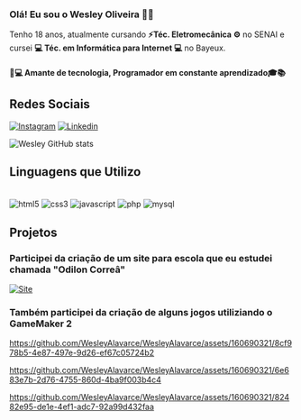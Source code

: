 
### Olá! Eu sou o Wesley Oliveira ✌🏻
Tenho 18 anos, atualmente cursando <b>⚡Téc. Eletromecânica ⚙</b> no SENAI e cursei <b>💻 Téc. em Informática para Internet 💻</b> no Bayeux.<br>
#### <b>🚀💻 Amante de tecnologia, Programador em constante aprendizado🎓📚</b>

## Redes Sociais

[![Instagram](https://img.shields.io/badge/Instagram-E4405F?style=for-the-badge&logo=instagram&logoColor=white)](https://instagram.com/wesley.git)
[![Linkedin](https://img.shields.io/badge/LinkedIn-0077B5?style=for-the-badge&logo=linkedin&logoColor=white)](https://linkedin.com/in/wesleyxzoliveira)

![Wesley GitHub stats](https://github-readme-stats.vercel.app/api?username=WesleyAlavarce&show_icons=true&theme=radical)

## Linguagens que Utilizo

<div style="display: inline_block"><br/>
    <img align="center" alt="html5" src="https://img.shields.io/badge/HTML5-E34F26?style=for-the-badge&logo=html5&logoColor=white" />
    <img align="center" alt="css3" src="https://img.shields.io/badge/CSS3-1572B6?style=for-the-badge&logo=css3&logoColor=white" />
    <img align="center" alt="javascript" src="https://img.shields.io/badge/JavaScript-323330?style=for-the-badge&logo=javascript&logoColor=F7DF1E" />
    <img align="center" alt="php" src="https://img.shields.io/badge/PHP-777BB4?style=for-the-badge&logo=php&logoColor=white" />
    <img align="center" alt="mysql" src="https://img.shields.io/badge/MySQL-00000F?style=for-the-badge&logo=mysql&logoColor=white" />
</div>

## Projetos

### Participei da criação de um site para escola que eu estudei chamada "<b>Odilon Correâ</b>"
[![Site](https://img.shields.io/badge/website-000000?style=for-the-badge&logo=About.me&logoColor=white)](https://odiloncorrea.netlify.app)

### Também participei da criação de alguns jogos utiliziando o GameMaker 2


https://github.com/WesleyAlavarce/WesleyAlavarce/assets/160690321/8cf978b5-4e87-497e-9d26-ef67c05724b2


https://github.com/WesleyAlavarce/WesleyAlavarce/assets/160690321/6e683e7b-2d76-4755-860d-4ba9f003b4c4


https://github.com/WesleyAlavarce/WesleyAlavarce/assets/160690321/82482e95-de1e-4ef1-adc7-92a99d432faa


